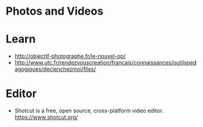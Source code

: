 Photos and Videos
======

# Learn
* http://objectif-photographe.fr/le-nouvel-op/
* http://www.utc.fr/rendezvouscreation/francais/connaissances/outilspedagogiques/declenchezmoi/files/

# Editor
* Shotcut is a free, open source, cross-platform video editor. https://www.shotcut.org/
